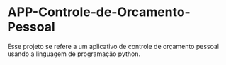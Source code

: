 # APP-Controle-de-Orcamento-Pessoal
Esse projeto se refere a um aplicativo de controle de orçamento pessoal usando a linguagem de programação python.
